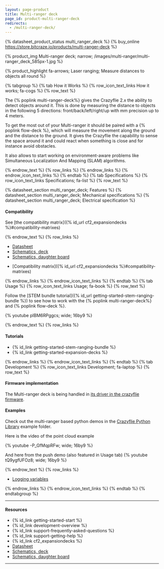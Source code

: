 ```yaml
---
layout: page-product
title: Multi-ranger deck
page_id: product-multi-ranger-deck
redirects:
  - /multi-ranger-deck/
---
```


{% datasheet_product_status multi_ranger_deck %}
{% buy_online https://store.bitcraze.io/products/multi-ranger-deck %}

{% product_img Multi-ranger deck; narrow;
/images/multi-ranger/multi-ranger_deck_585px-1.jpg
%}

{% product_highlight
fa-arrows;
Laser ranging;
Measure distances to objects all round
%}

{% tabgroup %}
{% tab How it Works %}
{% row_icon_text_links How it works; fa-cogs %}
{% row_text %}

The {% poplink multi-ranger-deck%} gives the Crazyflie 2.x the ability to detect objects around it. This is done by measuring the distance to objects in the following 5 directions: front/back/left/right/up with mm precision up to 4 meters.

To get the most out of your Multi-ranger it should be paired with a {% poplink flow-deck %}, which will measure the movement along the ground and the distance to the ground. It gives the Crazyflie  the capability to sense the space around it and could react when something is close and for instance avoid obstacles.

It also allows to start working on environment-aware problems like Simultaneous Localization And Mapping (SLAM) algorithms.


{% endrow_text %}
{% row_links %}
{% endrow_links %}
{% endrow_icon_text_links %}
{% endtab %}
{% tab Specifications %}
{% row_icon_text_links Specifications; fa-list %}
{% row_text %}

{% datasheet_section multi_ranger_deck; Features %}
{% datasheet_section multi_ranger_deck; Mechanical specifications %}
{% datasheet_section multi_ranger_deck; Electrical specification %}
#### Compatibility
See [the compatibility matrix]({% id_url cf2_expansiondecks %}#compatibility-matrixes)

{% endrow_text %}
{% row_links %}

- [Datasheet](/documentation/hardware/multi_ranger_deck/multi_ranger_deck-datasheet.pdf)
- [Schematics, deck](/documentation/hardware/multi_ranger_deck/multi-ranger-reve.pdf)
- [Schematics, daughter board](/documentation/hardware/multi_ranger_deck/multi-ranger-daughter-board-reve.pdf)
* [Compatibility matrix]({% id_url cf2_expansiondecks %}#compatibility-matrixes)

{% endrow_links %}
{% endrow_icon_text_links %}
{% endtab %}
{% tab Usage %}
{% row_icon_text_links Usage; fa-book %}
{% row_text %}

Follow the [STEM bundle tutorial]({% id_url getting-started-stem-ranging-bundle %}) to see how to work with the {% poplink multi-ranger-deck%} and {% poplink flow-deck %}.

{% youtube pIBM6RPggcs; wide; 16by9 %}

{% endrow_text %}
{% row_links %}

#### Tutorials

 - {% id_link getting-started-stem-ranging-bundle %}
 - {% id_link getting-started-expansion-decks %}

{% endrow_links %}
{% endrow_icon_text_links %}
{% endtab %}
{% tab Development %}
{% row_icon_text_links Development;  fa-laptop %}
{% row_text %}

#### Firmware implementation
The Multi-ranger deck is being handled in [its driver in the crazyflie firmware](https://github.com/bitcraze/crazyflie-firmware/blob/master/src/deck/drivers/src/multiranger.c).

#### Examples
Check out the multi-ranger based python demos in the [Crazyflie Python Library](https://github.com/bitcraze/crazyflie-lib-python/tree/master/) example folder.

Here is the video of the point cloud example

{% youtube -P_GfMqpRFw; wide; 16by9 %}


And here from the push demo (also featured in Usage tab)
{% youtube tQ9ygfUFOz8; wide; 16by9 %}

{% endrow_text %}
{% row_links %}

- [Logging variables](/documentation/repository/crazyflie-firmware/master/api/logs/#range)

{% endrow_links %}
{% endrow_icon_text_links %}
{% endtab %}
{% endtabgroup %}



---



#### Resources

- {% id_link getting-started-start %}
- {% id_link development-overview %}
- {% id_link support-frequently-asked-questions %}
- {% id_link support-getting-help %}
- {% id_link cf2_expansiondecks %}
- [Datasheet](/documentation/hardware/multi_ranger_deck/multi_ranger_deck-datasheet.pdf)
- [Schematics, deck](/documentation/hardware/multi_ranger_deck/multi-ranger-reve.pdf)
- [Schematics, daughter board](/documentation/hardware/multi_ranger_deck/multi-ranger-daughter-board-reve.pdf)

---
